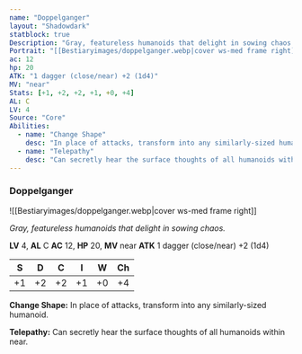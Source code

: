 ```yaml
---
name: "Doppelganger"
layout: "Shadowdark"
statblock: true
Description: "Gray, featureless humanoids that delight in sowing chaos."
Portrait: "[[Bestiaryimages/doppelganger.webp|cover ws-med frame right]]"
ac: 12
hp: 20
ATK: "1 dagger (close/near) +2 (1d4)"
MV: "near"
Stats: [+1, +2, +2, +1, +0, +4]
AL: C
LV: 4
Source: "Core"
Abilities:
  - name: "Change Shape"
    desc: "In place of attacks, transform into any similarly-sized humanoid."
  - name: "Telepathy"
    desc: "Can secretly hear the surface thoughts of all humanoids within near."
---
```


### Doppelganger

![[Bestiaryimages/doppelganger.webp|cover ws-med frame right]]

_Gray, featureless humanoids that delight in sowing chaos._

**LV** 4, **AL** C
**AC** 12, **HP** 20, **MV** near
**ATK** 1 dagger (close/near) +2 (1d4)

|  S  |  D  |  C  |  I  |  W  |  Ch  |
|:---:|:---:|:---:|:---:|:---:|:----:|
| +1 | +2 | +2 | +1 | +0 | +4 |

**Change Shape:** In place of attacks, transform into any similarly-sized humanoid.

**Telepathy:** Can secretly hear the surface thoughts of all humanoids within near.

